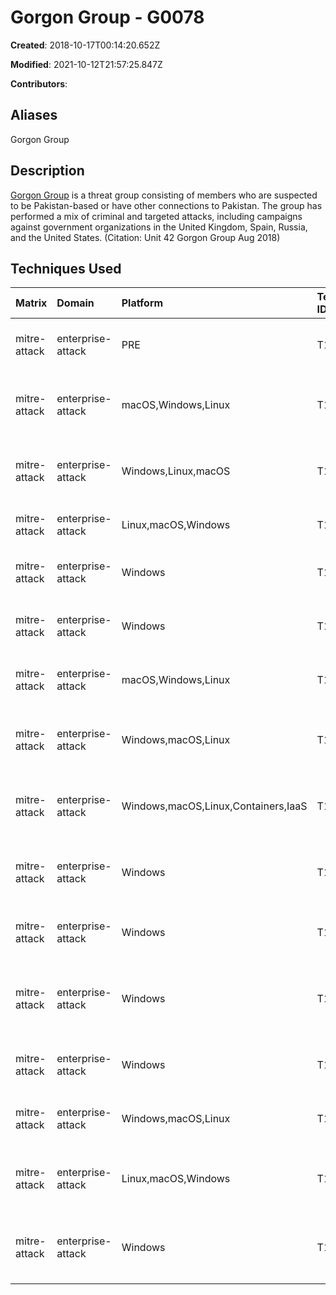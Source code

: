 # Gorgon Group - G0078

**Created**: 2018-10-17T00:14:20.652Z

**Modified**: 2021-10-12T21:57:25.847Z

**Contributors**: 

## Aliases

Gorgon Group

## Description

[Gorgon Group](https://attack.mitre.org/groups/G0078) is a threat group consisting of members who are suspected to be Pakistan-based or have other connections to Pakistan. The group has performed a mix of criminal and targeted attacks, including campaigns against government organizations in the United Kingdom, Spain, Russia, and the United States. (Citation: Unit 42 Gorgon Group Aug 2018)

## Techniques Used

|Matrix|Domain|Platform|Technique ID|Technique Name|Use|
| :---| :---| :---| :---| :---| :---|
|mitre-attack|enterprise-attack|PRE|T1588.002|Tool|[Gorgon Group](https://attack.mitre.org/groups/G0078) has obtained and used tools such as [QuasarRAT](https://attack.mitre.org/software/S0262) and [Remcos](https://attack.mitre.org/software/S0332).(Citation: Unit 42 Gorgon Group Aug 2018)|
|mitre-attack|enterprise-attack|macOS,Windows,Linux|T1564.003|Hidden Window|[Gorgon Group](https://attack.mitre.org/groups/G0078) has used <code>-W Hidden</code> to conceal [PowerShell](https://attack.mitre.org/techniques/T1059/001) windows by setting the WindowStyle parameter to hidden. (Citation: Unit 42 Gorgon Group Aug 2018)|
|mitre-attack|enterprise-attack|Windows,Linux,macOS|T1140|Deobfuscate/Decode Files or Information|[Gorgon Group](https://attack.mitre.org/groups/G0078) malware can decode contents from a payload that was Base64 encoded and write the contents to a file.(Citation: Unit 42 Gorgon Group Aug 2018)|
|mitre-attack|enterprise-attack|Linux,macOS,Windows|T1105|Ingress Tool Transfer|[Gorgon Group](https://attack.mitre.org/groups/G0078) malware can download additional files from C2 servers.(Citation: Unit 42 Gorgon Group Aug 2018)|
|mitre-attack|enterprise-attack|Windows|T1055.002|Portable Executable Injection|[Gorgon Group](https://attack.mitre.org/groups/G0078) malware can download a remote access tool, [ShiftyBug](https://attack.mitre.org/software/S0294), and inject into another process.(Citation: Unit 42 Gorgon Group Aug 2018)|
|mitre-attack|enterprise-attack|Windows|T1055.012|Process Hollowing|[Gorgon Group](https://attack.mitre.org/groups/G0078) malware can use process hollowing to inject one of its trojans into another process.(Citation: Unit 42 Gorgon Group Aug 2018)|
|mitre-attack|enterprise-attack|macOS,Windows,Linux|T1566.001|Spearphishing Attachment|[Gorgon Group](https://attack.mitre.org/groups/G0078) sent emails to victims with malicious Microsoft Office documents attached.(Citation: Unit 42 Gorgon Group Aug 2018)|
|mitre-attack|enterprise-attack|Windows,macOS,Linux|T1059.005|Visual Basic|[Gorgon Group](https://attack.mitre.org/groups/G0078) has used macros in [Spearphishing Attachment](https://attack.mitre.org/techniques/T1566/001)s as well as executed VBScripts on victim machines.(Citation: Unit 42 Gorgon Group Aug 2018)|
|mitre-attack|enterprise-attack|Windows,macOS,Linux,Containers,IaaS|T1562.001|Disable or Modify Tools|[Gorgon Group](https://attack.mitre.org/groups/G0078) malware can attempt to disable security features in Microsoft Office and Windows Defender using the <code>taskkill</code> command.(Citation: Unit 42 Gorgon Group Aug 2018)|
|mitre-attack|enterprise-attack|Windows|T1059.003|Windows Command Shell|[Gorgon Group](https://attack.mitre.org/groups/G0078) malware can use cmd.exe to download and execute payloads and to execute commands on the system.(Citation: Unit 42 Gorgon Group Aug 2018)|
|mitre-attack|enterprise-attack|Windows|T1547.009|Shortcut Modification|[Gorgon Group](https://attack.mitre.org/groups/G0078) malware can create a .lnk file and add a Registry Run key to establish persistence.(Citation: Unit 42 Gorgon Group Aug 2018)|
|mitre-attack|enterprise-attack|Windows|T1059.001|PowerShell|[Gorgon Group](https://attack.mitre.org/groups/G0078) malware can use PowerShell commands to download and execute a payload and open a decoy document on the victim’s machine.(Citation: Unit 42 Gorgon Group Aug 2018)|
|mitre-attack|enterprise-attack|Windows|T1547.001|Registry Run Keys / Startup Folder|[Gorgon Group](https://attack.mitre.org/groups/G0078) malware can create a .lnk file and add a Registry Run key to establish persistence.(Citation: Unit 42 Gorgon Group Aug 2018)|
|mitre-attack|enterprise-attack|Windows,macOS,Linux|T1106|Native API|[Gorgon Group](https://attack.mitre.org/groups/G0078) malware can leverage the Windows API call, CreateProcessA(), for execution.(Citation: Unit 42 Gorgon Group Aug 2018)|
|mitre-attack|enterprise-attack|Linux,macOS,Windows|T1204.002|Malicious File|[Gorgon Group](https://attack.mitre.org/groups/G0078) attempted to get users to launch malicious Microsoft Office attachments delivered via spearphishing emails.(Citation: Unit 42 Gorgon Group Aug 2018)|
|mitre-attack|enterprise-attack|Windows|T1112|Modify Registry|[Gorgon Group](https://attack.mitre.org/groups/G0078) malware can deactivate security mechanisms in Microsoft Office by editing several keys and values under <code>HKCU\Software\Microsoft\Office\</code>.(Citation: Unit 42 Gorgon Group Aug 2018)|
